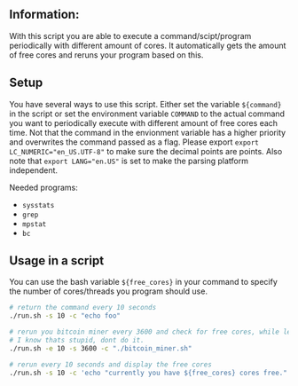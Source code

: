 Information:
----
With this script you are able to execute a command/scipt/program periodically with different amount of cores. It automatically
gets the amount of free cores and reruns your program based on this.

Setup
----
You have several ways to use this script. Either set the variable `${command}` in the script or set the environment variable 
`COMMAND` to the actual command you want to periodically execute with different amount of free cores each time. Not that 
the command in the envionment variable has a higher priority and overwrites the command passed as a flag. Please 
export `export LC_NUMERIC="en_US.UTF-8"` to make sure the decimal points are points. Also note that `export LANG="en.US"`
is set to make the parsing platform independent. 

Needed programs:
- `sysstats`
- `grep`
- `mpstat`
- `bc`

Usage in a script
---
You can use the bash variable `${free_cores}` in your command to specify the number of cores/threads you program
should use.

```bash
# return the command every 10 seconds
./run.sh -s 10 -c "echo foo"

# rerun you bitcoin miner every 3600 and check for free cores, while leaving 10 cores free. 
# I know thats stupid, dont do it.
./run.sh -e 10 -s 3600 -c "./bitcoin_miner.sh"

# rerun every 10 seconds and display the free cores
./run.sh -s 10 -c 'echo "currently you have ${free_cores} cores free."'
```